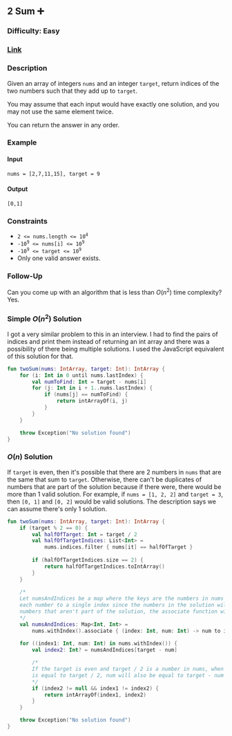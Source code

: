 ## 2 Sum :heavy_plus_sign:
### Difficulty: Easy
### [Link](https://leetcode.com/problems/two-sum/)

### Description

Given an array of integers `nums` and an integer `target`, return indices of the two numbers such that they add up to `target`.

You may assume that each input would have exactly one solution, and you may not use the same element twice.

You can return the answer in any order.

### Example

#### Input
`nums = [2,7,11,15], target = 9`

#### Output
`[0,1]`

### Constraints
- <code>2 <= nums.length <= 10<sup>4</sup></code>
- <code>-10<sup>9</sup> <= nums[i] <= 10<sup>9</sup></code>
- <code>-10<sup>9</sup> <= target <= 10<sup>9</sup></code>
- Only one valid answer exists.

### Follow-Up
Can you come up with an algorithm that is less than $O(n^2)$ time complexity? Yes.

### Simple $O(n^2)$ Solution

I got a very similar problem to this in an interview. I had to find the pairs of indices and print them instead of returning an int array and there was a possibility of there being multiple solutions. I used the JavaScript equivalent of this solution for that.

```kotlin
fun twoSum(nums: IntArray, target: Int): IntArray {
    for (i: Int in 0 until nums.lastIndex) {
        val numToFind: Int = target - nums[i]
        for (j: Int in i + 1..nums.lastIndex) {
            if (nums[j] == numToFind) {
                return intArrayOf(i, j)
            }
        }
    }

    throw Exception("No solution found")
}
```

### $O(n)$ Solution

If `target` is even, then it's possible that there are 2 numbers in `nums` that are the same that sum to `target`. Otherwise, there can't be duplicates of numbers that are part of the solution because if there were, there would be more than 1 valid solution. For example, if `nums = [1, 2, 2]` and `target = 3`, then `[0, 1]` and `[0, 2]` would be valid solutions. The description says we can assume there's only 1 solution.

```kotlin
fun twoSum(nums: IntArray, target: Int): IntArray {
    if (target % 2 == 0) {
        val halfOfTarget: Int = target / 2
        val halfOfTargetIndices: List<Int> =
            nums.indices.filter { nums[it] == halfOfTarget }
    
        if (halfOfTargetIndices.size == 2) {
            return halfOfTargetIndices.toIntArray()
        }
    }
    
    /*
    Let numsAndIndices be a map where the keys are the numbers in nums and the values are the indices of those numbers. We can map
    each number to a single index since the numbers in the solution will only have a single index. If there are duplicates of
    numbers that aren't part of the solution, the associate function will map those numbers to the last index they were found at.
    */
    val numsAndIndices: Map<Int, Int> =
        nums.withIndex().associate { (index: Int, num: Int) -> num to index }
    
    for ((index1: Int, num: Int) in nums.withIndex()) {
        val index2: Int? = numsAndIndices[target - num]

        /*
        If the target is even and target / 2 is a number in nums, when we get to the iteration where num
        is equal to target / 2, num will also be equal to target - num so index1 will be equal to index2.
        */
        if (index2 != null && index1 != index2) {
            return intArrayOf(index1, index2)
        }
    }

    throw Exception("No solution found")
}
```